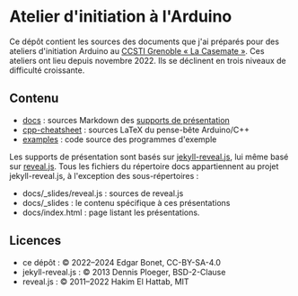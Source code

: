 # Atelier d'initiation à l'Arduino

Ce dépôt contient les sources des documents que j'ai préparés pour des
ateliers d'initiation Arduino au [CCSTI Grenoble « La
Casemate »][casemate]. Ces ateliers ont lieu depuis novembre 2022. Ils
se déclinent en trois niveaux de difficulté croissante.

## Contenu

* [docs](docs) : sources Markdown des [supports de présentation][slides]
* [cpp-cheatsheet](cpp-cheatsheet) : sources LaTeX du pense-bête
  Arduino/C++
* [examples](examples) : code source des programmes d'exemple

Les supports de présentation sont basés sur [jekyll-reveal.js][], lui
même basé sur [reveal.js][]. Tous les fichiers du répertoire docs
appartiennent au projet jekyll-reveal.js, à l'exception des
sous-répertoires :

* docs/\_slides/reveal.js : sources de reveal.js
* docs/\_slides : le contenu spécifique à ces présentations
* docs/index.html : page listant les présentations.

## Licences

* ce dépôt : © 2022–2024 Edgar Bonet, CC-BY-SA-4.0
* jekyll-reveal.js : © 2013 Dennis Ploeger, BSD-2-Clause
* reveal.js : © 2011–2022 Hakim El Hattab, MIT

[casemate]: https://lacasemate.fr/
[slides]: https://edgar-bonet.github.io/atelier-arduino/
[jekyll-reveal.js]: https://github.com/dploeger/jekyll-revealjs
[reveal.js]: https://github.com/hakimel/reveal.js

